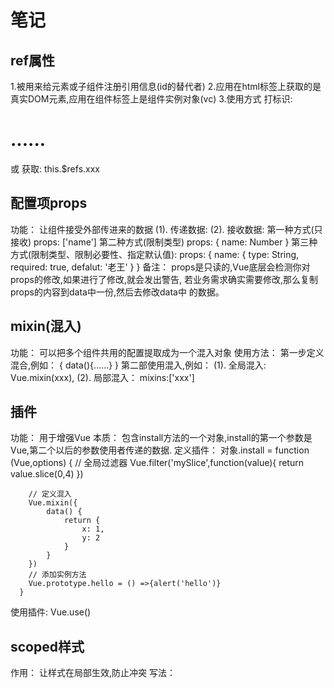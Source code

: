 # 笔记

## ref属性
 1.被用来给元素或子组件注册引用信息(id的替代者)
 2.应用在html标签上获取的是真实DOM元素,应用在组件标签上是组件实例对象(vc)
 3.使用方式
    打标识: <h1 ref="xxx">......</h1> 或 <School ref="xxx"></School>
    获取: this.$refs.xxx

## 配置项props
   功能： 让组件接受外部传进来的数据
   (1). 传递数据:
      <Demo name="xxx"/>
   (2). 接收数据:
      第一种方式(只接收)
         props: ['name']
      第二种方式(限制类型)
         props: {
            name: Number
         }
      第三种方式(限制类型、限制必要性、指定默认值):
         props: {
            name: {
               type: String,
               required: true,
               defalut: '老王'
            }
         }
   备注： props是只读的,Vue底层会检测你对props的修改,如果进行了修改,就会发出警告,
         若业务需求确实需要修改,那么复制props的内容到data中一份,然后去修改data中
         的数据。

## mixin(混入)
   功能： 可以把多个组件共用的配置提取成为一个混入对象
   使用方法：
      第一步定义混合,例如：
         {
            data(){......}
         }
      第二部使用混入,例如：
         (1). 全局混入: Vue.mixin(xxx),
         (2). 局部混入： mixins:['xxx']

## 插件
   功能： 用于增强Vue
   本质： 包含install方法的一个对象,install的第一个参数是Vue,第二个以后的参数使用者传递的数据.
   定义插件：
      对象.install = function (Vue,options) {
         // 全局过滤器
        Vue.filter('mySlice',function(value){
            return value.slice(0,4)
        })

        // 定义混入
        Vue.mixin({
            data() {
                return {
                    x: 1,
                    y: 2
                }
            }
        })
        // 添加实例方法
        Vue.prototype.hello = () =>{alert('hello')}
      }
   使用插件: Vue.use()

## scoped样式
   作用： 让样式在局部生效,防止冲突
   写法：<style scoped>